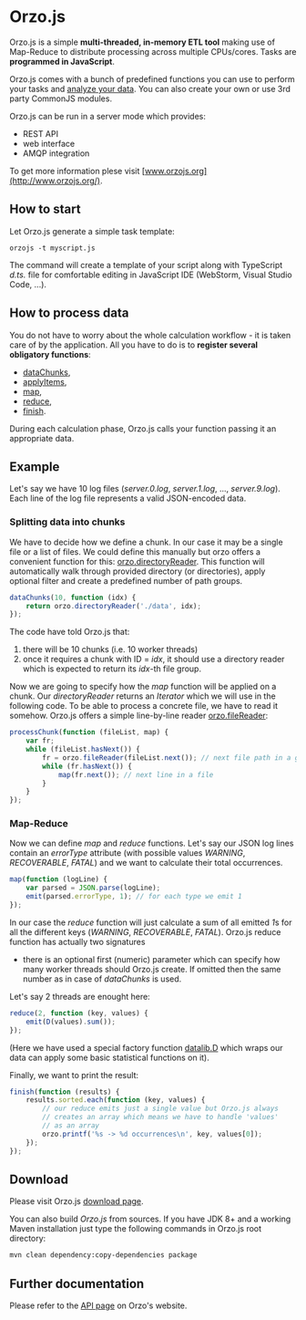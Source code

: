 Orzo.js
=======

Orzo.js is a simple **multi-threaded, in-memory ETL tool** making use of Map-Reduce
to distribute processing across multiple CPUs/cores. Tasks are **programmed in JavaScript**.

Orzo.js comes with a bunch of predefined functions you can use to perform your tasks and
[analyze your data](http://www.orzojs.org/API.md#api_datalib_Data). You can also create your
own or use 3rd party CommonJS modules.

Orzo.js can be run in a server mode which provides:

* REST API
* web interface
* AMQP integration

To get more information plese visit [www.orzojs.org](http://www.orzojs.org/).


How to start
------------

Let Orzo.js generate a simple task template:

```
orzojs -t myscript.js
```

The command will create a template of your script along with TypeScript *d.ts.* file for comfortable
editing in JavaScript IDE (WebStorm, Visual Studio Code, ...).


How to process data
-------------------

You do not have to worry about the whole calculation workflow - it is taken care of by the application.
All you have to do is to **register several obligatory functions**:

* [dataChunks](http://www.orzojs.org/API.md#api_dataChunks),
* [applyItems](http://www.orzojs.org/API.md#api_applyItems),
* [map](http://www.orzojs.org/API.md#api_map),
* [reduce](http://www.orzojs.org/API.md#api_reduce),
* [finish](http://www.orzojs.org/API.md#api_finish). 

During each calculation phase, Orzo.js calls your function passing it an appropriate data.

Example
-------

Let's say we have 10 log files (*server.0.log*, *server.1.log*, ..., *server.9.log*). Each line of the
log file  represents a valid JSON-encoded data.

### Splitting data into chunks

We have to decide how we define a chunk. In our case it may be a single file or a list of files.
We could define this manually but orzo offers a convenient function for this:
[orzo.directoryReader](http://www.orzojs.org/API.md#api_orzo_directoryReader). This function will
automatically walk through provided directory (or directories), apply optional filter and create a
predefined number of path groups.

  
```js
dataChunks(10, function (idx) {
    return orzo.directoryReader('./data', idx);
});
```

The code have told Orzo.js that:

  1. there will be 10 chunks (i.e. 10 worker threads)
  2. once it requires a chunk with ID = *idx*, it should use a directory reader which is expected to
     return its *idx*-th file group.


Now we are going to specify how the *map* function will be applied on a chunk. Our *directoryReader*
returns an *Iterator* which we will use in the following code. To be able to process a concrete
file, we have to read it somehow. Orzo.js offers a simple line-by-line reader
[orzo.fileReader](http://www.orzojs.org/API.md#api_orzo_fileReader):


```js
processChunk(function (fileList, map) {
    var fr; 
    while (fileList.hasNext()) {
        fr = orzo.fileReader(fileList.next()); // next file path in a group
        while (fr.hasNext()) {   
            map(fr.next()); // next line in a file
        }
    }
});
```

### Map-Reduce

Now we can define *map* and *reduce* functions. Let's say our JSON log lines contain an *errorType*
attribute (with possible values *WARNING*, *RECOVERABLE*, *FATAL*) and we want to calculate their total
occurrences.

```js
map(function (logLine) {
    var parsed = JSON.parse(logLine);
    emit(parsed.errorType, 1); // for each type we emit 1
});
```

In our case the *reduce* function will just calculate a sum of all emitted *1*s for all the
different keys (*WARNING*, *RECOVERABLE*, *FATAL*). Orzo.js reduce function has actually two signatures
- there is an optional first (numeric) parameter which can specify how many worker threads should
Orzo.js create. If omitted then the same number as in case of *dataChunks* is used.

Let's say 2 threads are enought here:

```js
reduce(2, function (key, values) {
    emit(D(values).sum());
});
```
(Here we have used a special factory function [datalib.D](http://www.orzojs.org/API.md#api_datalib_D)
which wraps our data can apply some basic statistical functions on it).

Finally, we want to print the result:

```js
finish(function (results) {
    results.sorted.each(function (key, values) {
        // our reduce emits just a single value but Orzo.js always
        // creates an array which means we have to handle 'values'
        // as an array
        orzo.printf('%s -> %d occurrences\n', key, values[0]);
    });    
});
```

Download
--------

Please visit Orzo.js [download page](http://www.orzojs.org/downloads.md).

You can also build *Orzo.js* from sources. If you have JDK 8+ and a working Maven installation just type
the following commands in Orzo.js root directory:

```bash
mvn clean dependency:copy-dependencies package
```

Further documentation
---------------------

Please refer to the [API page](http://www.orzojs.org/API.md) on Orzo's website.

